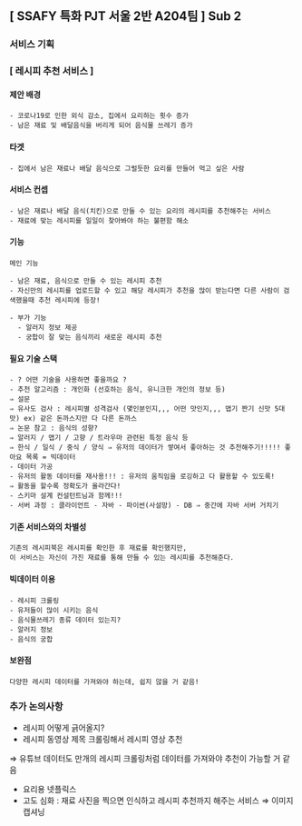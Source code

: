 ## [ SSAFY 특화 PJT 서울 2반 A204팀 ] Sub 2

### 서비스 기획

### [ 레시피 추천 서비스 ]

#### 제안 배경
    - 코로나19로 인한 외식 감소, 집에서 요리하는 횟수 증가
    - 남은 재료 및 배달음식을 버리게 되어 음식물 쓰레기 증가
#### 타겟
    - 집에서 남은 재료나 배달 음식으로 그럴듯한 요리를 만들어 먹고 싶은 사람

#### 서비스 컨셉

```
- 남은 재료나 배달 음식(치킨)으로 만들 수 있는 요리의 레시피를 추천해주는 서비스
- 재료에 맞는 레시피를 일일이 찾아봐야 하는 불편함 해소
```

#### 기능

```
메인 기능

- 남은 재료, 음식으로 만들 수 있는 레시피 추천
- 자신만의 레시피를 업로드할 수 있고 해당 레시피가 추천을 많이 받는다면 다른 사람이 검색했을때 추천 레시피에 등장!

- 부가 기능
  - 알러지 정보 제공
  - 궁합이 잘 맞는 음식끼리 새로운 레시피 추천

```

#### 필요 기술 스택

```
- ? 어떤 기술을 사용하면 좋을까요 ?
- 추천 알고리즘 : 개인화 (선호하는 음식, 유니크한 개인의 정보 등) 
⇒ 설문 
⇒ 유사도 검사 : 레시피별 성격검사 (몇인분인지,,, 어떤 맛인지,,, 맵기 짠기 신맛 5대 맛) ex) 같은 돈까스지만 다 다른 돈까스 
⇒ 논문 참고 : 음식의 성향? 
⇒ 알러지 / 맵기 / 고향 / 트라우마 관련된 특정 음식 등 
⇒ 한식 / 일식 / 중식 / 양식 ⇒ 유저의 데이터가 쌓여서 좋아하는 것 추천해주기!!!!! 좋아요 목록 = 빅데이터
- 데이터 가공
- 유저의 활동 데이터를 재사용!!! : 유저의 움직임을 로깅하고 다 활용할 수 있도록! 
⇒ 활동을 할수록 정확도가 올라간다!
- 스키마 설계 컨설턴트님과 함께!!!
- 서버 과정 : 클라이언트 - 자바 - 파이썬(사설망) - DB ⇒ 중간에 자바 서버 거치기
```

#### 기존 서비스와의 차별성

```
기존의 레시피북은 레시피를 확인한 후 재료를 확인했지만, 
이 서비스는 자신이 가진 재료를 통해 만들 수 있는 레시피를 추천해준다.
```

#### 빅데이터 이용

```
- 레시피 크롤링
- 유저들이 많이 시키는 음식
- 음식물쓰레기 종류 데이터 있는지?
- 알러지 정보
- 음식의 궁합
```

#### 보완점

```
다양한 레시피 데이터를 가져와야 하는데, 쉽지 않을 거 같음!
```

### 추가 논의사항

- 레시피 어떻게 긁어올지?
- 레시피 동영상 제목 크롤링해서 레시피 영상 추천

⇒ 유튜브 데이터도 만개의 레시피 크롤링처럼 데이터를 가져와야 추천이 가능할 거 같음

- 요리용 넷플릭스
- 고도 심화 : 재료 사진을 찍으면 인식하고 레시피 추천까지 해주는 서비스 
⇒ 이미지 캡셔닝